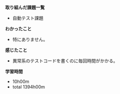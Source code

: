 **取り組んだ課題一覧**
* 自動テスト課題

**わかったこと**
* 特にありません。

**感じたこと**
* 異常系のテストコードを書くのに毎回時間がかかる。

**学習時間**
* 10h00m
 * total 1394h00m
